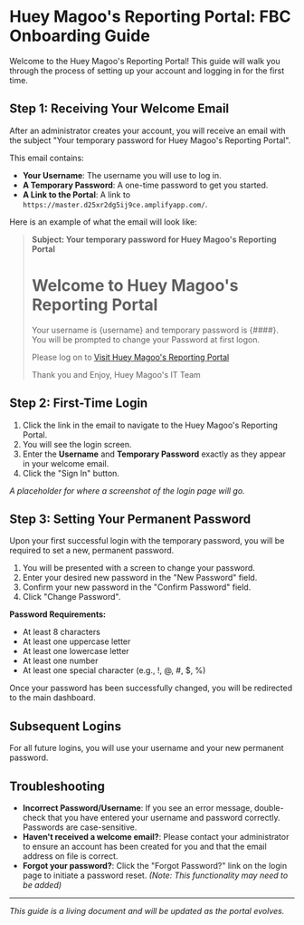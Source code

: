 # Huey Magoo's Reporting Portal: FBC Onboarding Guide

Welcome to the Huey Magoo's Reporting Portal! This guide will walk you through the process of setting up your account and logging in for the first time.

## Step 1: Receiving Your Welcome Email

After an administrator creates your account, you will receive an email with the subject "Your temporary password for Huey Magoo's Reporting Portal".

This email contains:
- **Your Username**: The username you will use to log in.
- **A Temporary Password**: A one-time password to get you started.
- **A Link to the Portal**: A link to `https://master.d25xr2dg5ij9ce.amplifyapp.com/`.

Here is an example of what the email will look like:

> **Subject: Your temporary password for Huey Magoo's Reporting Portal**
>
> # Welcome to Huey Magoo's Reporting Portal
>
> Your username is {username} and temporary password is {####}.
> You will be prompted to change your Password at first logon.
>
> Please log on to [Visit Huey Magoo's Reporting Portal](https://master.d25xr2dg5ij9ce.amplifyapp.com/)
>
> Thank you and Enjoy,
> Huey Magoo's IT Team

## Step 2: First-Time Login

1.  Click the link in the email to navigate to the Huey Magoo's Reporting Portal.
2.  You will see the login screen.
3.  Enter the **Username** and **Temporary Password** exactly as they appear in your welcome email.
4.  Click the "Sign In" button.

_A placeholder for where a screenshot of the login page will go._

## Step 3: Setting Your Permanent Password

Upon your first successful login with the temporary password, you will be required to set a new, permanent password.

1.  You will be presented with a screen to change your password.
2.  Enter your desired new password in the "New Password" field.
3.  Confirm your new password in the "Confirm Password" field.
4.  Click "Change Password".

**Password Requirements:**
*   At least 8 characters
*   At least one uppercase letter
*   At least one lowercase letter
*   At least one number
*   At least one special character (e.g., !, @, #, $, %)

Once your password has been successfully changed, you will be redirected to the main dashboard.

## Subsequent Logins

For all future logins, you will use your username and your new permanent password.

## Troubleshooting

*   **Incorrect Password/Username**: If you see an error message, double-check that you have entered your username and password correctly. Passwords are case-sensitive.
*   **Haven't received a welcome email?**: Please contact your administrator to ensure an account has been created for you and that the email address on file is correct.
*   **Forgot your password?**: Click the "Forgot Password?" link on the login page to initiate a password reset. _(Note: This functionality may need to be added)_

---
*This guide is a living document and will be updated as the portal evolves.*